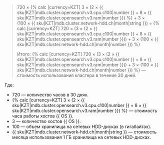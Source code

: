 > 720 × {% calc [currency=KZT] 3 × (2 × {{ sku|KZT|mdb.cluster.opensearch.v3.cpu.c100|number }} + 8 × {{ sku|KZT|mdb.cluster.opensearch.v3.ram|number }}) %} + 3 × (100&nbsp;×&nbsp;{{ sku|KZT|mdb.cluster.network-hdd.ch|month|string }}) = {% calc [currency=KZT] 720 × (3 × (2 × {{ sku|KZT|mdb.cluster.opensearch.v3.cpu.c100|number }} + 8 × {{ sku|KZT|mdb.cluster.opensearch.v3.ram|number }})) + 3 × (100 × {{ sku|KZT|mdb.cluster.network-hdd.ch|month|number }}) %}
>
> Итого: {% calc [currency=KZT] 720 × (3 × (2 × {{ sku|KZT|mdb.cluster.opensearch.v3.cpu.c100|number }} + 8 × {{ sku|KZT|mdb.cluster.opensearch.v3.ram|number }})) + 3 × (100 × {{ sku|KZT|mdb.cluster.network-hdd.ch|month|number }}) %} — стоимость использования кластера в течение 30 дней.

Где:
* 720 — количество часов в 30 днях.
* {% calc [currency=KZT] 3 × (2 × {{ sku|KZT|mdb.cluster.opensearch.v3.cpu.c100|number }} + 8 × {{ sku|KZT|mdb.cluster.opensearch.v3.ram|number }}) %} — стоимость часа работы хостов {{ OS }}.
* 3 — количество хостов {{ OS }}.
* 100 — объем хранилища на сетевых HDD-дисках (в гигабайтах).
* {{ sku|KZT|mdb.cluster.network-hdd.ch|month|string }} — стоимость месяца использования 1 ГБ хранилища на сетевых HDD-дисках.